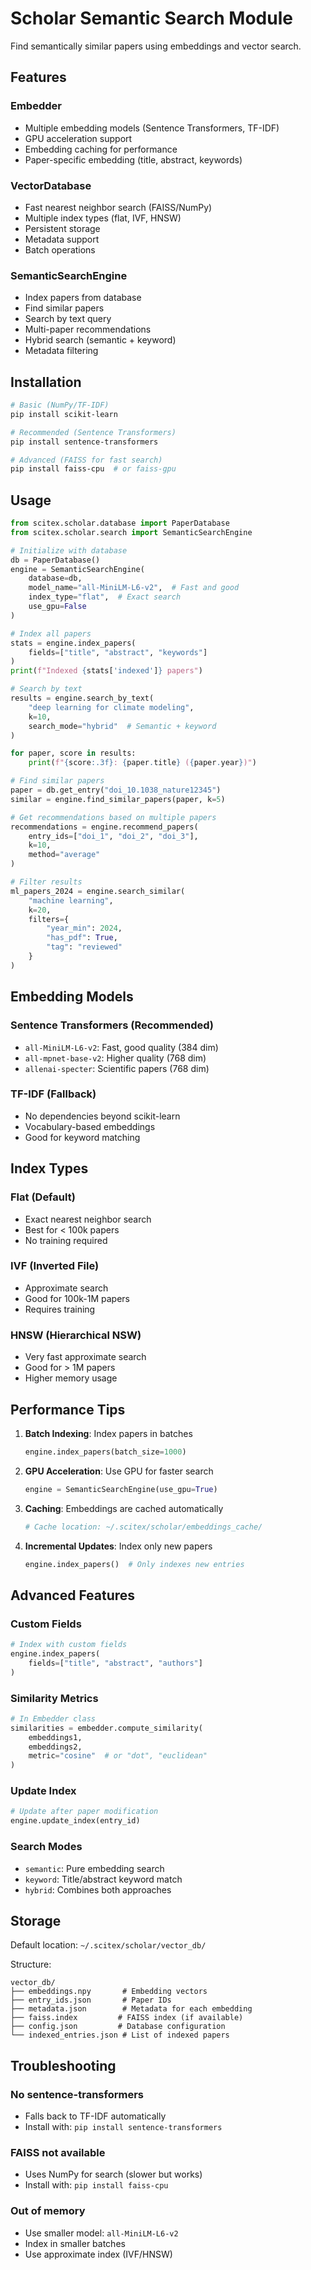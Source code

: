 # Scholar Semantic Search Module

Find semantically similar papers using embeddings and vector search.

## Features

### Embedder
- Multiple embedding models (Sentence Transformers, TF-IDF)
- GPU acceleration support
- Embedding caching for performance
- Paper-specific embedding (title, abstract, keywords)

### VectorDatabase
- Fast nearest neighbor search (FAISS/NumPy)
- Multiple index types (flat, IVF, HNSW)
- Persistent storage
- Metadata support
- Batch operations

### SemanticSearchEngine
- Index papers from database
- Find similar papers
- Search by text query
- Multi-paper recommendations
- Hybrid search (semantic + keyword)
- Metadata filtering

## Installation

```bash
# Basic (NumPy/TF-IDF)
pip install scikit-learn

# Recommended (Sentence Transformers)
pip install sentence-transformers

# Advanced (FAISS for fast search)
pip install faiss-cpu  # or faiss-gpu
```

## Usage

```python
from scitex.scholar.database import PaperDatabase
from scitex.scholar.search import SemanticSearchEngine

# Initialize with database
db = PaperDatabase()
engine = SemanticSearchEngine(
    database=db,
    model_name="all-MiniLM-L6-v2",  # Fast and good
    index_type="flat",  # Exact search
    use_gpu=False
)

# Index all papers
stats = engine.index_papers(
    fields=["title", "abstract", "keywords"]
)
print(f"Indexed {stats['indexed']} papers")

# Search by text
results = engine.search_by_text(
    "deep learning for climate modeling",
    k=10,
    search_mode="hybrid"  # Semantic + keyword
)

for paper, score in results:
    print(f"{score:.3f}: {paper.title} ({paper.year})")

# Find similar papers
paper = db.get_entry("doi_10.1038_nature12345")
similar = engine.find_similar_papers(paper, k=5)

# Get recommendations based on multiple papers
recommendations = engine.recommend_papers(
    entry_ids=["doi_1", "doi_2", "doi_3"],
    k=10,
    method="average"
)

# Filter results
ml_papers_2024 = engine.search_similar(
    "machine learning",
    k=20,
    filters={
        "year_min": 2024,
        "has_pdf": True,
        "tag": "reviewed"
    }
)
```

## Embedding Models

### Sentence Transformers (Recommended)
- `all-MiniLM-L6-v2`: Fast, good quality (384 dim)
- `all-mpnet-base-v2`: Higher quality (768 dim)
- `allenai-specter`: Scientific papers (768 dim)

### TF-IDF (Fallback)
- No dependencies beyond scikit-learn
- Vocabulary-based embeddings
- Good for keyword matching

## Index Types

### Flat (Default)
- Exact nearest neighbor search
- Best for < 100k papers
- No training required

### IVF (Inverted File)
- Approximate search
- Good for 100k-1M papers
- Requires training

### HNSW (Hierarchical NSW)
- Very fast approximate search
- Good for > 1M papers
- Higher memory usage

## Performance Tips

1. **Batch Indexing**: Index papers in batches
   ```python
   engine.index_papers(batch_size=1000)
   ```

2. **GPU Acceleration**: Use GPU for faster search
   ```python
   engine = SemanticSearchEngine(use_gpu=True)
   ```

3. **Caching**: Embeddings are cached automatically
   ```python
   # Cache location: ~/.scitex/scholar/embeddings_cache/
   ```

4. **Incremental Updates**: Index only new papers
   ```python
   engine.index_papers()  # Only indexes new entries
   ```

## Advanced Features

### Custom Fields
```python
# Index with custom fields
engine.index_papers(
    fields=["title", "abstract", "authors"]
)
```

### Similarity Metrics
```python
# In Embedder class
similarities = embedder.compute_similarity(
    embeddings1, 
    embeddings2,
    metric="cosine"  # or "dot", "euclidean"
)
```

### Update Index
```python
# Update after paper modification
engine.update_index(entry_id)
```

### Search Modes
- `semantic`: Pure embedding search
- `keyword`: Title/abstract keyword match
- `hybrid`: Combines both approaches

## Storage

Default location: `~/.scitex/scholar/vector_db/`

Structure:
```
vector_db/
├── embeddings.npy       # Embedding vectors
├── entry_ids.json       # Paper IDs
├── metadata.json        # Metadata for each embedding
├── faiss.index         # FAISS index (if available)
├── config.json         # Database configuration
└── indexed_entries.json # List of indexed papers
```

## Troubleshooting

### No sentence-transformers
- Falls back to TF-IDF automatically
- Install with: `pip install sentence-transformers`

### FAISS not available
- Uses NumPy for search (slower but works)
- Install with: `pip install faiss-cpu`

### Out of memory
- Use smaller model: `all-MiniLM-L6-v2`
- Index in smaller batches
- Use approximate index (IVF/HNSW)